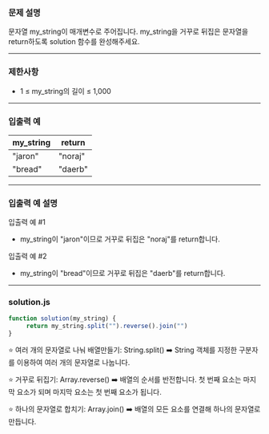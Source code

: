 ### 문제 설명

문자열 my_string이 매개변수로 주어집니다. my_string을 거꾸로 뒤집은 문자열을 return하도록 solution 함수를 완성해주세요.

---
### 제한사항

* 1 ≤ my_string의 길이 ≤ 1,000

---
### 입출력 예

my_string |	return
-- | --
"jaron"	| "noraj"
"bread"	| "daerb"

---
### 입출력 예 설명

입출력 예 #1

* my_string이 "jaron"이므로 거꾸로 뒤집은 "noraj"를 return합니다.

입출력 예 #2

* my_string이 "bread"이므로 거꾸로 뒤집은 "daerb"를 return합니다.

---
### solution.js

```js
function solution(my_string) {
     return my_string.split("").reverse().join("")
}
```

⭐️ 여러 개의 문자열로 나눠 배열만들기: String.split() ➡️ String 객체를 지정한 구분자를 이용하여 여러 개의 문자열로 나눕니다.

⭐️ 거꾸로 뒤집기: Array.reverse() ➡️ 배열의 순서를 반전합니다. 첫 번째 요소는 마지막 요소가 되며 마지막 요소는 첫 번째 요소가 됩니다.

⭐️ 하나의 문자열로 합치기: Array.join() ➡️ 배열의 모든 요소를 연결해 하나의 문자열로 만듭니다.
